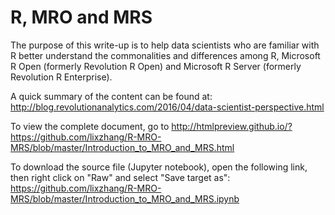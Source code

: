 # R, MRO and MRS

The purpose of this write-up is to help data scientists who are familiar with R better understand the commonalities and differences among R, Microsoft R Open (formerly Revolution R Open) and Microsoft R Server (formerly Revolution R Enterprise).

A quick summary of the content can be found at:
http://blog.revolutionanalytics.com/2016/04/data-scientist-perspective.html

To view the complete document, go to
http://htmlpreview.github.io/?https://github.com/lixzhang/R-MRO-MRS/blob/master/Introduction_to_MRO_and_MRS.html

To download the source file (Jupyter notebook), open the following link, then right click on "Raw" and select "Save target as":
https://github.com/lixzhang/R-MRO-MRS/blob/master/Introduction_to_MRO_and_MRS.ipynb
